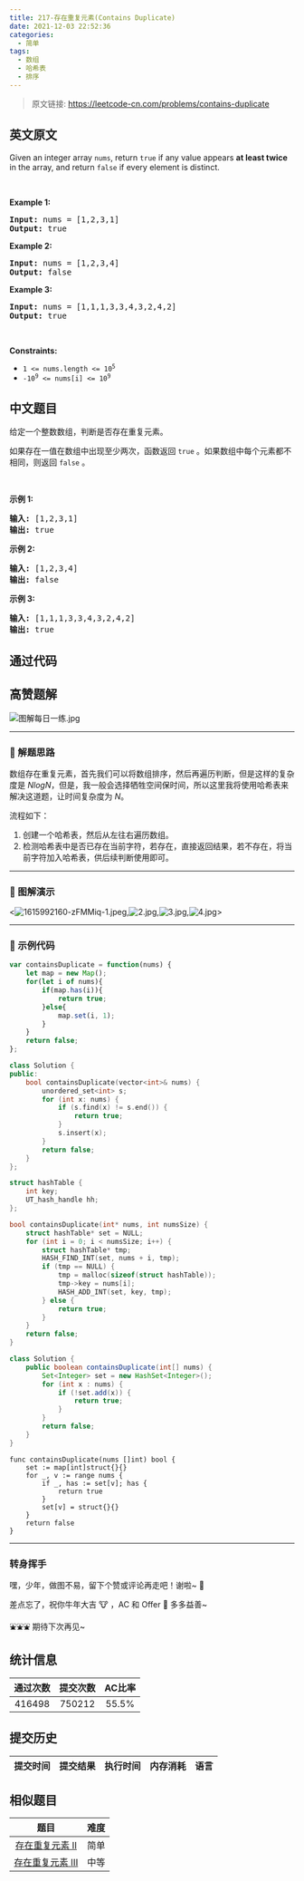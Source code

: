 ```yaml
---
title: 217-存在重复元素(Contains Duplicate)
date: 2021-12-03 22:52:36
categories:
  - 简单
tags:
  - 数组
  - 哈希表
  - 排序
---
```


> 原文链接: https://leetcode-cn.com/problems/contains-duplicate


## 英文原文
<div><p>Given an integer array <code>nums</code>, return <code>true</code> if any value appears <strong>at least twice</strong> in the array, and return <code>false</code> if every element is distinct.</p>

<p>&nbsp;</p>
<p><strong>Example 1:</strong></p>
<pre><strong>Input:</strong> nums = [1,2,3,1]
<strong>Output:</strong> true
</pre><p><strong>Example 2:</strong></p>
<pre><strong>Input:</strong> nums = [1,2,3,4]
<strong>Output:</strong> false
</pre><p><strong>Example 3:</strong></p>
<pre><strong>Input:</strong> nums = [1,1,1,3,3,4,3,2,4,2]
<strong>Output:</strong> true
</pre>
<p>&nbsp;</p>
<p><strong>Constraints:</strong></p>

<ul>
	<li><code>1 &lt;= nums.length &lt;= 10<sup>5</sup></code></li>
	<li><code>-10<sup>9</sup> &lt;= nums[i] &lt;= 10<sup>9</sup></code></li>
</ul>
</div>

## 中文题目
<div><p>给定一个整数数组，判断是否存在重复元素。</p>

<p>如果存在一值在数组中出现至少两次，函数返回 <code>true</code> 。如果数组中每个元素都不相同，则返回 <code>false</code> 。</p>

<p> </p>

<p><strong>示例 1:</strong></p>

<pre>
<strong>输入:</strong> [1,2,3,1]
<strong>输出:</strong> true</pre>

<p><strong>示例 2:</strong></p>

<pre>
<strong>输入: </strong>[1,2,3,4]
<strong>输出:</strong> false</pre>

<p><strong>示例 3:</strong></p>

<pre>
<strong>输入: </strong>[1,1,1,3,3,4,3,2,4,2]
<strong>输出:</strong> true</pre>
</div>

## 通过代码
<RecoDemo>
</RecoDemo>


## 高赞题解
![图解每日一练.jpg](../images/contains-duplicate-0.jpg)

---

### 🧠 解题思路

数组存在重复元素，首先我们可以将数组排序，然后再遍历判断，但是这样的复杂度是 $NlogN$，但是，我一般会选择牺牲空间保时间，所以这里我将使用哈希表来解决这道题，让时间复杂度为 $N$。

流程如下：

1. 创建一个哈希表，然后从左往右遍历数组。
2. 检测哈希表中是否已存在当前字符，若存在，直接返回结果，若不存在，将当前字符加入哈希表，供后续判断使用即可。

---

### 🎨 图解演示

<![1615992160-zFMMiq-1.jpeg](../images/contains-duplicate-1.jpeg),![2.jpg](../images/contains-duplicate-2.jpg),![3.jpg](../images/contains-duplicate-3.jpg),![4.jpg](../images/contains-duplicate-4.jpg)>

---

### 🍭 示例代码

```Javascript []
var containsDuplicate = function(nums) {
    let map = new Map();
    for(let i of nums){
        if(map.has(i)){
            return true;
        }else{
            map.set(i, 1);
        }
    }
    return false;
};
```
```C++ []
class Solution {
public:
    bool containsDuplicate(vector<int>& nums) {
        unordered_set<int> s;
        for (int x: nums) {
            if (s.find(x) != s.end()) {
                return true;
            }
            s.insert(x);
        }
        return false;
    }
};
```
```C []
struct hashTable {
    int key;
    UT_hash_handle hh;
};

bool containsDuplicate(int* nums, int numsSize) {
    struct hashTable* set = NULL;
    for (int i = 0; i < numsSize; i++) {
        struct hashTable* tmp;
        HASH_FIND_INT(set, nums + i, tmp);
        if (tmp == NULL) {
            tmp = malloc(sizeof(struct hashTable));
            tmp->key = nums[i];
            HASH_ADD_INT(set, key, tmp);
        } else {
            return true;
        }
    }
    return false;
}
```
```Java []
class Solution {
    public boolean containsDuplicate(int[] nums) {
        Set<Integer> set = new HashSet<Integer>();
        for (int x : nums) {
            if (!set.add(x)) {
                return true;
            }
        }
        return false;
    }
}
```
```Golang []
func containsDuplicate(nums []int) bool {
    set := map[int]struct{}{}
    for _, v := range nums {
        if _, has := set[v]; has {
            return true
        }
        set[v] = struct{}{}
    }
    return false
}
```

---

### 转身挥手

嘿，少年，做图不易，留下个赞或评论再走吧！谢啦~ 💐

差点忘了，祝你牛年大吉 🐮 ，AC 和 Offer 📑 多多益善~

⛲⛲⛲ 期待下次再见~ 

## 统计信息
| 通过次数 | 提交次数 | AC比率 |
| :------: | :------: | :------: |
|    416498    |    750212    |   55.5%   |

## 提交历史
| 提交时间 | 提交结果 | 执行时间 |  内存消耗  | 语言 |
| :------: | :------: | :------: | :--------: | :--------: |


## 相似题目
|                             题目                             | 难度 |
| :----------------------------------------------------------: | :---------: |
| [存在重复元素 II](https://leetcode-cn.com/problems/contains-duplicate-ii/) | 简单|
| [存在重复元素 III](https://leetcode-cn.com/problems/contains-duplicate-iii/) | 中等|
